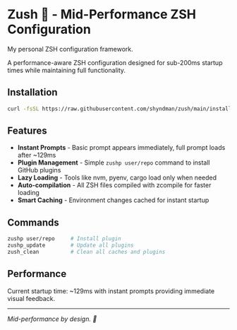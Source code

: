 # Zush 🦥 - Mid-Performance ZSH Configuration

My personal ZSH configuration framework.

A performance-aware ZSH configuration designed for sub-200ms startup times while maintaining full functionality.

## Installation

```bash
curl -fsSL https://raw.githubusercontent.com/shyndman/zush/main/install.sh | zsh
```

## Features

- **Instant Prompts** - Basic prompt appears immediately, full prompt loads after ~129ms
- **Plugin Management** - Simple `zushp user/repo` command to install GitHub plugins  
- **Lazy Loading** - Tools like nvm, pyenv, cargo load only when needed
- **Auto-compilation** - All ZSH files compiled with zcompile for faster loading
- **Smart Caching** - Environment changes cached for instant startup

## Commands

```bash
zushp user/repo     # Install plugin
zushp_update        # Update all plugins
zush_clean          # Clean all caches and plugins
```

## Performance

Current startup time: ~129ms with instant prompts providing immediate visual feedback.

---

*Mid-performance by design. 🦥*